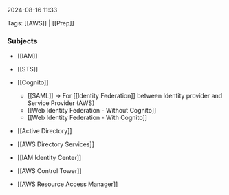
2024-08-16 11:33

Tags: [[AWS]] | [[Prep]]

### Subjects

- [[IAM]]
- [[STS]]
- [[Cognito]]
    - [[SAML]] -> For [[Identity Federation]] between Identity provider and Service Provider (AWS)
    - [[Web Identity Federation - Without Cognito]]
    - [[Web Identity Federation - With Cognito]]
    
 - [[Active Directory]]
 - [[AWS Directory Services]]
 - [[IAM Identity Center]]
 - [[AWS Control Tower]]
 - [[AWS Resource Access Manager]]
